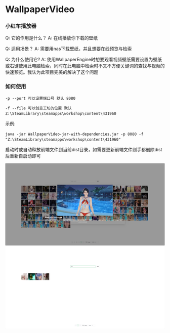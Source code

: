 # WallpaperVideo

### 小红车播放器

Q: 它的作用是什么？ A: 在线播放你下载的壁纸

Q: 适用场景？ A: 需要用nas下载壁纸，并且想要在线预览与检索

Q: 为什么使用它? A: 使用WallpaperEngine时想要观看视频壁纸需要设置为壁纸或右键使用此电脑检索，同时在此电脑中检索时不又不方便关键词的查找与视频的快速预览。我认为此项目完美的解决了这个问题

### 如何使用

`-p --port 可以设置端口号 默认 8080`

`-f --file 可以创意工坊的位置 默认 Z:\SteamLibrary\steamapps\workshop\content\431960`

示例:

`java -jar WallpaperVideo-jar-with-dependencies.jar -p 8080 -f "Z:\SteamLibrary\steamapps\workshop\content\431960"`

启动时或自动释放前端文件到当前dist目录，如需要更新前端文件则手都删除dist后重新自启动即可

![play](image/play.png)
![search](image/search.png)